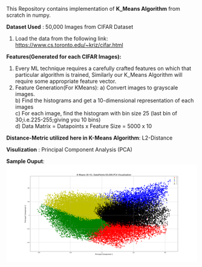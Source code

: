 This Repository contains implementation of **K_Means Algorithm** from scratch in numpy.

**Dataset Used** : 50,000 Images from CIFAR Dataset
  1. Load the data from the following link:
     https://www.cs.toronto.edu/~kriz/cifar.html
     
**Features(Generated for each CIFAR Images):**
  1. Every ML technique requires a carefully crafted features on which that particular algorithm is trained, Similarly our K_Means Algorithm will require some appropriate feature vector.
  2. Feature Generation(For KMeans):
       a) Convert images to grayscale images.\
       b) Find the histograms and get a 10-dimensional representation of each images\
       c) For each image, find the histogram with bin size 25 (last bin of 30;i.e.225-255;giving you 10 bins)\
       d) Data Matrix = Datapoints x Feature Size = 5000 x 10
       
**Distance-Metric utilized here in K-Means Algorithm**: L2-Distance

**Visulization** : Principal Component Analysis (PCA) 

**Sample Ouput**: ![](/images/output.png.png)

